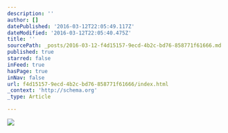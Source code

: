 ```yaml
---
description: ''
author: []
datePublished: '2016-03-12T22:05:49.117Z'
dateModified: '2016-03-12T22:05:40.475Z'
title: ''
sourcePath: _posts/2016-03-12-f4d15157-9ecd-4b2c-bd76-858771f61666.md
published: true
starred: false
inFeed: true
hasPage: true
inNav: false
url: f4d15157-9ecd-4b2c-bd76-858771f61666/index.html
_context: 'http://schema.org'
_type: Article

---
```

![](https://the-grid-user-content.s3-us-west-2.amazonaws.com/e392534c-797d-490b-b39b-223361ffd7fb.png)
